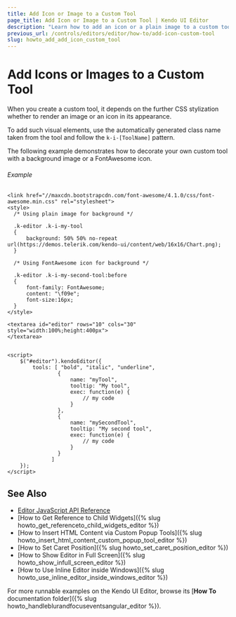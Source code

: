 ```yaml
---
title: Add Icon or Image to a Custom Tool
page_title: Add Icon or Image to a Custom Tool | Kendo UI Editor
description: "Learn how to add an icon or a plain image to a custom tool in the Kendo UI Editor widget."
previous_url: /controls/editors/editor/how-to/add-icon-custom-tool
slug: howto_add_add_icon_custom_tool
---
```


# Add Icons or Images to a Custom Tool

When you create a custom tool, it depends on the further CSS stylization whether to render an image or an icon in its appearance.

To add such visual elements, use the automatically generated class name taken from the tool and follow the `k-i-[ToolName]` pattern.

The following example demonstrates how to decorate your own custom tool with a background image or a FontAwesome icon.

###### Example

```dojo
<link href="//maxcdn.bootstrapcdn.com/font-awesome/4.1.0/css/font-awesome.min.css" rel="stylesheet">
<style>
  /* Using plain image for background */

  .k-editor .k-i-my-tool
  {
      background: 50% 50% no-repeat url(https://demos.telerik.com/kendo-ui/content/web/16x16/Chart.png);
  }

  /* Using FontAwesome icon for background */

  .k-editor .k-i-my-second-tool:before
  {
      font-family: FontAwesome;
      content: "\f09e";
      font-size:16px;
  }
</style>

<textarea id="editor" rows="10" cols="30" style="width:100%;height:400px">
</textarea>


<script>
    $("#editor").kendoEditor({
        tools: [ "bold", "italic", "underline",
                {
                    name: "myTool",
                    tooltip: "My tool",
                    exec: function(e) {
                        // my code
                    }
                },
                {
                    name: "mySecondTool",
                    tooltip: "My second tool",
                    exec: function(e) {
                        // my code
                    }
                }
              ]
    });
</script>
```

## See Also

* [Editor JavaScript API Reference](/api/javascript/ui/editor)
* [How to Get Reference to Child Widgets]({% slug howto_get_referenceto_child_widgets_editor %})
* [How to Insert HTML Content via Custom Popup Tools]({% slug howto_insert_html_content_custom_popup_tool_editor %})
* [How to Set Caret Position]({% slug howto_set_caret_position_editor %})
* [How to Show Editor in Full Screen]({% slug howto_show_infull_screen_editor %})
* [How to Use Inline Editor inside Windows]({% slug howto_use_inline_editor_inside_windows_editor %})

For more runnable examples on the Kendo UI Editor, browse its [**How To** documentation folder]({% slug howto_handleblurandfocuseventsangular_editor %}).
